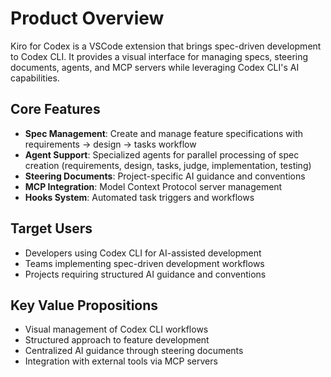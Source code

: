 # Product Overview

Kiro for Codex is a VSCode extension that brings spec-driven development to Codex CLI. It provides a visual interface for managing specs, steering documents, agents, and MCP servers while leveraging Codex CLI's AI capabilities.

## Core Features

- **Spec Management**: Create and manage feature specifications with requirements → design → tasks workflow
- **Agent Support**: Specialized agents for parallel processing of spec creation (requirements, design, tasks, judge, implementation, testing)
- **Steering Documents**: Project-specific AI guidance and conventions
- **MCP Integration**: Model Context Protocol server management
- **Hooks System**: Automated task triggers and workflows

## Target Users

- Developers using Codex CLI for AI-assisted development
- Teams implementing spec-driven development workflows
- Projects requiring structured AI guidance and conventions

## Key Value Propositions

- Visual management of Codex CLI workflows
- Structured approach to feature development
- Centralized AI guidance through steering documents
- Integration with external tools via MCP servers